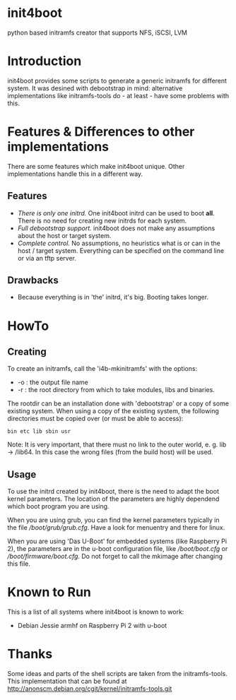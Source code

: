 # init4boot
python based initramfs creator that supports NFS, iSCSI, LVM

# Introduction
init4boot provides some scripts to generate a generic initramfs for
different system.  It was desined with debootstrap in mind:
alternative implementations like initramfs-tools do - at least - have
some problems with this.

# Features & Differences to other implementations
There are some features which make init4boot unique.  Other
implementations handle this in a different way.

## Features
* *There is only one initrd.*  One init4boot initrd can be used to boot
  **all**.  There is no need for creating new initrds for each system.
* *Full debootstrap support.*  init4boot does not make any assumptions
  about the host or target system.
* *Complete control.*  No assumptions, no heuristics what is or can in
  the host / target system.  Everything can be specified on the
  command line or via an tftp server.

## Drawbacks
* Because everything is in 'the' initrd, it's big.  Booting takes
  longer. 

# HowTo

## Creating
To create an initramfs, call the 'i4b-mkinitramfs' with the options:

* -o <initramfs>: the output file name
* -r <rootdir>: the root directory from which to take modules, libs and
  binaries.

The rootdir can be an installation done with 'debootstrap' or a copy
of some existing system.  When using a copy of the existing system, the
following directories must be copied over (or must be able to access):

    bin etc lib sbin usr

Note: It is very important, that there must no link to the outer
world, e. g. lib -> /lib64.  In this case the wrong files (from the
build host) will be used.

## Usage
To use the initrd created by init4boot, there is the need to adapt the
boot kernel parameters.  The location of the parameters are highly
dependend which boot program you are using.

When you are using grub, you can find the kernel parameters typically
in the file */boot/grub/grub.cfg*. Have a look for menuentry and there
for linux.

When you are using 'Das U-Boot' for embedded systems (like Raspberry
Pi 2), the parameters are in the u-boot configuration file, like
*/boot/boot.cfg* or */boot/firmware/boot.cfg*.
Do not forget to call the mkimage after changing this file.

# Known to Run
This is a list of all systems where init4boot is known to work:
* Debian Jessie armhf on Raspberry Pi 2 with u-boot

# Thanks
Some ideas and parts of the shell scripts are taken from the
initramfs-tools.  This implementation that can be found at
http://anonscm.debian.org/cgit/kernel/initramfs-tools.git

